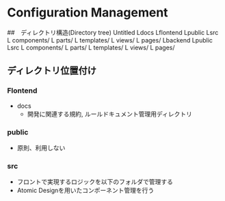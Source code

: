 # Configuration Management
##　ディレクトリ構造(Directory tree)
Untitled
  Ldocs
  Lflontend
    Lpublic
    Lsrc
        L components/
        L parts/
        L templates/
        L views/
        L pages/
  Lbackend
    Lpublic
    Lsrc
        L components/
        L parts/
        L templates/
        L views/
        L pages/
    
## ディレクトリ位置付け
### Flontend
- docs
    - 開発に関連する規約, ルールドキュメント管理用ディレクトリ

### public
- 原則、利用しない

### src
- フロントで実現するロジックを以下のフォルダで管理する
- Atomic Designを用いたコンポーネント管理を行う

